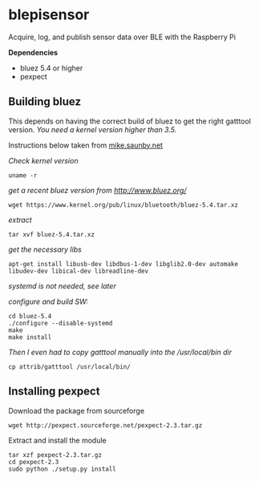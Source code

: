 blepisensor
===========

Acquire, log, and publish sensor data over BLE with the Raspberry Pi

**Dependencies**

* bluez 5.4 or higher
* pexpect

Building bluez
--------------

This depends on having the correct build of bluez to get the right gatttool version. *You need a kernel version higher than 3.5.*

Instructions below taken from [ mike.saunby.net](http://mike.saunby.net/2013/04/raspberry-pi-and-ti-cc2541-sensortag.html)

*Check kernel version*

    uname -r

*get a recent bluez version from http://www.bluez.org/*

	wget https://www.kernel.org/pub/linux/bluetooth/bluez-5.4.tar.xz
*extract*

	tar xvf bluez-5.4.tar.xz

*get the necessary libs*

	apt-get install libusb-dev libdbus-1-dev libglib2.0-dev automake libudev-dev libical-dev libreadline-dev

*systemd is not needed, see later*

*configure and build SW:*

	cd bluez-5.4
	./configure --disable-systemd
	make
	make install

*Then I even had to copy gatttool manually into the /usr/local/bin dir*

	cp attrib/gatttool /usr/local/bin/

Installing pexpect
------------------

Download the package from sourceforge

    wget http://pexpect.sourceforge.net/pexpect-2.3.tar.gz

Extract and install the module

    tar xzf pexpect-2.3.tar.gz
    cd pexpect-2.3
    sudo python ./setup.py install
